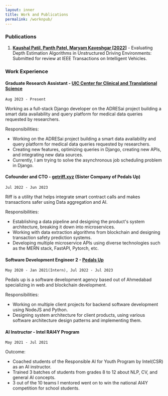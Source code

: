 ```yaml
---
layout: inner
title: Work and Publications
permalink: /worknpub/
---
```


### Publications

1. **[Kaushal Patil, Panth Patel, Maryam Kaveshgar [2022]](https://drive.google.com/file/d/1aff8AMkfXFf5KuPV41-hMMI7sw1S0oZU/view?usp=sharing)** - Evaluating Depth Estimation Algorithms in Unstructured Driving Environments: Submitted for review at IEEE Transactions on Intelligent Vehicles.

### Work Experience

#### Graduate Research Assistant - [UIC Center for Clinical and Translational Science](https://ccts.uic.edu/)

`Aug 2023 - Present`

Working as a full-stack Django developer on the ADRESai project building a smart data availability and query platform for medical data queries requested by researchers.

Responsibilities:

- Working on the ADRESai project building a smart data availability and query platform for medical data queries requested by researchers.
- Creating new features, optimizing queries in Django, creating new APIs, and integrating new data sources.
- Currently, I am trying to solve the asynchronous job scheduling problem in Django.


#### Cofounder and CTO - [getriff.xyz](https://getriff.xyz) (Sister Company of Pedals Up)

`Jul 2022 - Jun 2023`

Riff is a utility that helps integrate smart contract calls and makes transactions safer using Data aggregation and AI.

Responsibilities:

- Establishing a data pipeline and designing the product's system architecture, breaking it down into microservices.
- Working with data extraction algorithms from blockchain and designing transaction safety prediction systems.
- Developing multiple microservice APIs using diverse technologies such as the MERN stack, FastAPI, Pytorch, etc.

#### Software Development Engineer 2 - [Pedals Up](https://pedalsup.com)

`May 2020 - Jan 2021(Intern), Jul 2022 - Jul 2023`

Pedals up is a software development agency based out of Ahmedabad specializing in web and blockchain development.

Responsibilities:

- Working on multiple client projects for backend software development using NodeJS and Python.
- Designing system architecture for client products, using various software architecture design patterns and implementing them.

#### AI Instructor - Intel RAI4Y Program

`May 2021 - Jul 2021`

Outcome:

- Coached students of the Responsible AI for Youth Program by Intel(CSR) as an AI instructor.
- Trained 3 batches of students from grades 8 to 12 about NLP, CV, and general AI concepts.
- 3 out of the 10 teams I mentored went on to win the national AI4Y competition for school students.
